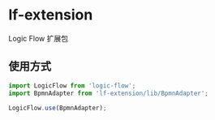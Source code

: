 # lf-extension

Logic Flow 扩展包

## 使用方式

```js
import LogicFlow from 'logic-flow';
import BpmnAdapter from 'lf-extension/lib/BpmnAdapter';

LogicFlow.use(BpmnAdapter);

```
